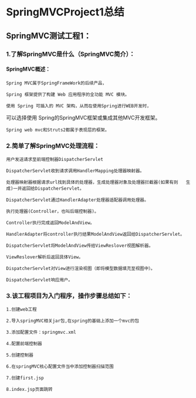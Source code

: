 # SpringMVCProject1总结

## SpringMVC测试工程1：

### 1.了解SpringMVC是什么（SpringMVC简介）：

#### SpringMVC概述：

	Spring MVC属于SpringFrameWork的后续产品，

	Spring 框架提供了构建 Web 应用程序的全功能 MVC 模块。

	使用 Spring 可插入的 MVC 架构，从而在使用Spring进行WEB开发时，
可以选择使用	Spring的SpringMVC框架或集成其他MVC开发框架。

	Spring web mvc和Struts2都属于表现层的框架。

### 2.简单了解SpringMVC处理流程：

	用户发送请求至前端控制器DispatcherServlet

	DispatcherServlet收到请求调用HandlerMapping处理器映射器。

	处理器映射器根据请求url找到具体的处理器，生成处理器对象及处理器拦截器(如果有则	生成)一并返回给DispatcherServlet。

	DispatcherServlet通过HandlerAdapter处理器适配器调用处理器。

	执行处理器(Controller，也叫后端控制器)。

	Controller执行完成返回ModelAndView。

	HandlerAdapter将controller执行结果ModelAndView返回给DispatcherServlet。

	DispatcherServlet将ModelAndView传给ViewReslover视图解析器。

	ViewReslover解析后返回具体View。

	DispatcherServlet对View进行渲染视图（即将模型数据填充至视图中）。

	DispatcherServlet响应用户。


### 3.该工程项目为入门程序，操作步骤总结如下：
	
	1.创建web工程

	2.导入springMVC相关jar包,在spring的基础上添加一个mvc的包

	3.添加配置文件：springmvc.xml

	4.配置前端控制器

	5.创建控制器 

	6.在springMVC核心配置文件当中添加控制器扫描范围

	7.创建first.jsp

	8.index.jsp页面跳转
